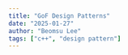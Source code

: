```yaml
---
title: "GoF Design Patterns"
date: "2025-01-27"
author: "Beomsu Lee"
tags: ["c++", "design pattern"]
---
```



